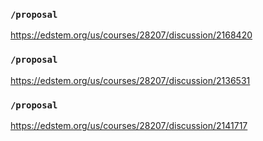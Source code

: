 ### `/proposal`
https://edstem.org/us/courses/28207/discussion/2168420
### `/proposal`
https://edstem.org/us/courses/28207/discussion/2136531
### `/proposal`
https://edstem.org/us/courses/28207/discussion/2141717
